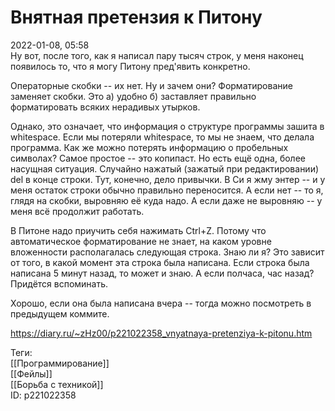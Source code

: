 Внятная претензия к Питону
===========================

   
 2022-01-08, 05:58   
  Ну вот, после того, как я написал пару тысяч строк, у меня наконец появилось то, что я могу Питону пред'явить конкретно.   
   
 Операторные скобки -- их нет. Ну и зачем они? Форматирование заменяет скобки. Это а) удобно б) заставляет правильно форматировать всяких нерадивых утырков.   
   
 Однако, это означает, что информация о структуре программы зашита в whitespace. Если мы потеряли whitespace, то мы не знаем, что делала программа. Как же можно потерять информацию о пробельных символах? Самое простое -- это копипаст. Но есть ещё одна, более насущная ситуация. Случайно нажатый (зажатый при редактировании) del в конце строки. Тут, конечно, дело привычки. В Си я жму энтер -- и у меня остаток строки обычно правильно переносится. А если нет -- то я, глядя на скобки, выровняю её куда надо. А если даже не выровняю -- у меня всё продолжит работать.   
   
 В Питоне надо приучить себя нажимать Ctrl+Z. Потому что автоматическое форматирование не знает, на каком уровне вложенности располагалась следующая строка. Знаю ли я? Это зависит от того, в какой момент эта строка была написана. Если строка была написана 5 минут назад, то может и знаю. А если полчаса, час назад? Придётся вспоминать.   
   
 Хорошо, если она была написана вчера -- тогда можно посмотреть в предыдущем коммите.   
    
 <https://diary.ru/~zHz00/p221022358_vnyatnaya-pretenziya-k-pitonu.htm>   
   
 Теги:   
 [[Программирование]]   
 [[Фейлы]]   
 [[Борьба с техникой]]   
 ID: p221022358
